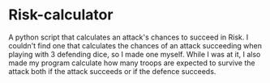 # Risk-calculator
A python script that calculates an attack's chances to succeed in Risk.
I couldn't find one that calculates the chances of an attack succeeding when playing with 3 defending dice, so I made one myself.
While I was at it, I also made my program calculate how many troops are expected to survive the attack both if the attack succeeds or if the defence succeeds.
